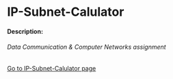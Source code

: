 # IP-Subnet-Calulator

#### Description:
###### Data Communication & Computer Networks assignment

[Go to IP-Subnet-Calulator page](http://psychoAB.github.io/IP-Subnet-Calulator)
